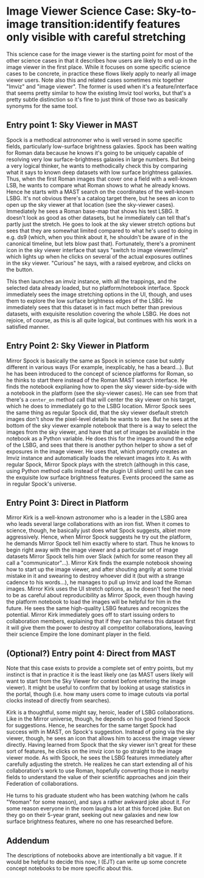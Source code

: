 # Image Viewer Science Case: Sky-to-image transition:identify features only visible with careful stretching

This science case for the image viewer is the starting point for most of the other science  cases in that it describes how users are likely to end up in the image viewer in the first place.  While it focuses on some specific science cases to be concrete, in practice these flows likely apply to nearly all image viewer users. Note also this and related cases sometimes mix together "Imviz" and "image viewer".  The former is used when it's a feature/interface that seems pretty similar to how the existing Imviz tool works, but that's a pretty subtle distinction so it's fine to just think of those two as basically synonyms for the same tool.


## Entry point 1: Sky Viewer in MAST

Spock is a methodical astronomer who is well versed in some specific fields, particularly low-surface brightness galaxies.  Spock has been waiting for Roman data because he knows it's going to be uniquely capable of resolving very low surface-brightness galaxies in large numbers. But being a very logical thinker, he wants to methodically check this by comparing what it says to known deep datasets with low surface brightness galaxies.  Thus, when the first Roman images that cover one a field with a well-known LSB, he wants to compare what Roman shows to what he already knows. Hence he starts with a MAST search on the coordinates of the well-known LSBG. It's not obvious there's a catalog target there, but he sees an icon to open up the sky viewer at that location (see the sky-viewer cases). Immediately he sees a Roman base-map that shows his test LSBG.  It doesn't look as good as other datasets, but he immediately can tell that's partly just the stretch.  He goes to look at the sky viewer stretch options but sees that they are somewhat limited compared to what he's used to doing in e.g. ds9 (which, when you think about it, he shouldn't be aware of in the canonical timeline, but lets blow past that).  Fortunately, there's a prominent icon in the sky viewer interface that says "switch to image viewer/imviz" which lights up when he clicks on several of the actual exposures outlines in the sky viewer.  "Curious" he says, with a  raised eyebrow, and clicks on the button.

This then launches an imviz instance, with all the trappings, and the selected data already loaded, but no platform/notebook interface. Spock immediately sees the image stretching options in the UI, though, and uses them to explore the low surface brightness edges of the LSBG. He immediately sees that this dataset is in fact much better than previous datasets, with exquisite resolution covering the whole LSBG.  He does not rejoice, of course, as this is all quite logical, but continues with his work in a satisfied manner.

## Entry Point 2: Sky Viewer in Platform

Mirror Spock is basically the same as Spock in science case but subtly different in various ways (For example, inexplicably, he has a beard...). But he has been introduced to the concept of science platforms for Roman, so he thinks to start there instead of the Roman MAST search interface.  He finds the notebook explianing how to open the sky viewer side-by-side with a notebook in the platform (see the sky-viewer cases).  He can see from that there's a `center_on` method call that will center the sky viewer on his target, which he does to immediately go to the LSBG location. Mirror Spock sees the same thing as regular Spock did, that the sky viewer dsefault stretch images don't show the pixel-level details he wants to see. But he sees at the bottom of the sky viewer example notebook that there is a way to select the images from the sky viewer, and have that set of images be available in the notebook as a Python variable. He does this for the images around the edge of the LSBG, and sees that there is another python helper to show a set of exposures in the image viewer.  He uses that, which promptly creates an Imviz instance and automatically loads the relevant images into it.  As with regular Spock, Mirror Spock plays with the stretch (although in this case, using Python method calls instead of the plugin UI sliders) until he can see the exquisite low surface brightness features. Events proceed the same as in regular Spock's universe.

## Entry Point 3: Direct in Platform 

Mirror Kirk is a well-known astronomer who is a leader in the LSBG area who leads several large collaborations with an iron fist.  When it comes to science, though, he basically just does what Spock suggests, albiet more aggressively.  Hence, when Mirror Spock suggests he try out the platform, he demands Mirror Spock tell him exactly where to start.  Thus he knows to begin right away with the image viewer and a particular set of image datasets Mirror Spock tells him over Slack (which for some reason they all call a "communicator"...).  Mirror Kirk finds the example notebook showing how to start up the image viewer, and after shouting angrily at some trivial mistake in it and swearing to destroy whoever did it (but with a strange cadence to his words...),  he manages to pull up Imviz and load the Roman images. Mirror Kirk uses the UI stretch options, as he doesn't feel the need to be as careful about reproducibility as Mirror Spock, even though having the platform notebook to load the images will be helpful for him in the future.  He sees the same high-quality LSBG features and recognizes the potential. Mirror Kirk immediately goes off to start issuing orders to collaboration members, explaining that if they can harness this dataset first it will give them the power to destroy all competitor collaborations, leaving their science Empire the lone dominant player in the field.

## (Optional?) Entry point 4: Direct from MAST

Note that this case exists to provide a complete set of entry points, but my instinct is that in practice it is the least likely one (as MAST users likely will want to start from the Sky Viewer for context before entering the image viewer). It might be useful to confirm that by looking at usage statistics in the portal, though (i.e. how many users come to image cutouts via portal clocks instead of directly from searches).

Kirk is a thoughtful, some might say, heroic, leader of LSBG collaborations.  Like in the Mirror universe, though, he depends on his good friend Spock for suggestions. Hence, he searches for the same target Spock had success with in MAST, on Spock's suggestion.  Instead of going via the sky viewer, though, he sees an icon that allows him to access the image viewer directly.  Having learned from Spock that the sky viewer isn't great for these sort of features, he clicks on the imviz icon to go straight to the image viewer mode. As with Spock, he sees the LSBG features immediately after carefully adjusting the stretch.  He realizes he can start extending all of his collaboration's work to use Roman, hopefully converting those in nearby fields to understand the value of their scientific approaches and join their Federation of collaborations.  

He turns to his graduate student who has been watching (whom he calls "Yeoman" for some reason), and says a rather awkward joke about it.  For some reason everyone in the room laughs a lot at this forced joke.  But on they go on their 5-year grant, seeking out new galaxies and new low surface brightness features, where no one has researched before.


## Addendum

The descriptions of notebooks above are intentionally a bit vague.  If it would be helpful to decide this now, I (EJT) can write up some concrete concept notebooks to be more specific about this.